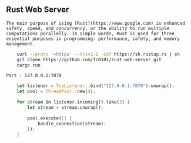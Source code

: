## Rust Web Server

`The main purpose of using [Rust](https://www.google.com) is enhanced safety, speed, and concurrency, or the ability to run multiple computations parallelly. In simple words, Rust is used for three essential purposes in programming: performance, safety, and memory management.`

```bash
    curl --proto '=https' --tlsv1.2 -sSf https://sh.rustup.rs | sh
    git clone https://github.com/fc0101/rust-web-server.git
    cargo run
```

`Port : 127.0.0.1:7878`

```rust
    let listener = TcpListener::bind("127.0.0.1:7878").unwrap();
    let pool = ThreadPool::new(4);

    for stream in listener.incoming().take(2) {
        let stream = stream.unwrap();

        pool.execute(|| {
            handle_connection(stream);
        });
    }
```
